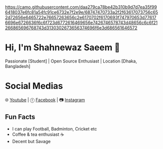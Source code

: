 https://camo.githubusercontent.com/daa279ca78be42b310b9d7d7ea35f996418037e6fc81a54fc91ce6732e7f2e9e/68747470733a2f2f63617073756c652d72656e6465722e76657263656c2e6170702f6170693f747970653d776176696e6726636f6c6f723d6772616469656e7426746578743d48656c6c6f21266865696768743d3130302673656374696f6e3d686561646572
# Hi, I'm Shahnewaz Saeem 👋
Passionate [Student] | Open Source Enthusiast | Location [Dhaka, Bangladesh]
# Social Medias
🌐 [Youtube](https://www.youtube.com/@saeem2511) | ⓕ [Facebook](https://www.facebook.com/saeem11) | 📷 [Instagram](https://www.instagram.com/boro_shaheb_11/)

## Fun Facts
- I can play Football, Badminton, Cricket etc
- Coffee & tea enthusiast ☕
- Decent but Savage

<!---
saeem11/saeem11 is a ✨ special ✨ repository because its `README.md` (this file) appears on your GitHub profile.
You can click the Preview link to take a look at your changes.
--->
